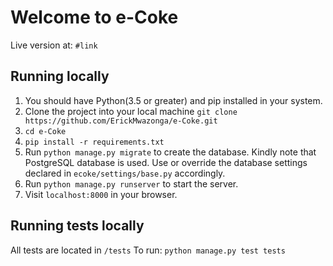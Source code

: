 # Welcome to e-Coke
Live version at: `#link`

## Running locally
1. You should have Python(3.5 or greater) and pip installed in your system.
2. Clone the project into your local machine `git clone https://github.com/ErickMwazonga/e-Coke.git`
3. `cd e-Coke`
4. `pip install -r requirements.txt`
5. Run `python manage.py migrate` to create the database. Kindly note that PostgreSQL database is   used. Use or override the database settings declared in `ecoke/settings/base.py` accordingly.
6. Run `python manage.py runserver` to start the server.
7. Visit `localhost:8000` in your browser.

## Running tests locally
All tests are located in `/tests`
To run: `python manage.py test tests`
